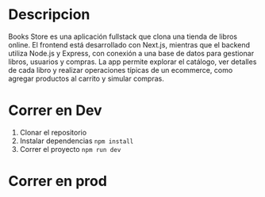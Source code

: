 # Descripcion

Books Store es una aplicación fullstack que clona una tienda de libros online. El frontend está desarrollado con Next.js, mientras que el backend utiliza Node.js y Express, con conexión a una base de datos para gestionar libros, usuarios y compras. La app permite explorar el catálogo, ver detalles de cada libro y realizar operaciones típicas de un ecommerce, como agregar productos al carrito y simular compras.

# Correr en Dev

1. Clonar el repositorio
2. Instalar dependencias `npm install`
3. Correr el proyecto `npm run dev `

# Correr en prod
